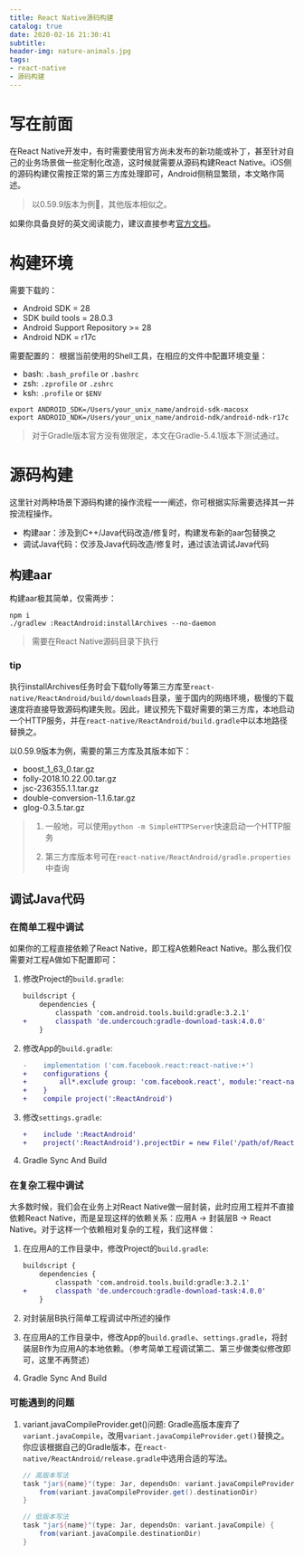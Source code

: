 ```yaml
---
title: React Native源码构建
catalog: true
date: 2020-02-16 21:30:41
subtitle:
header-img: nature-animals.jpg
tags:
- react-native
- 源码构建
---
```


# 写在前面

在React Native开发中，有时需要使用官方尚未发布的新功能或补丁，甚至针对自己的业务场景做一些定制化改造，这时候就需要从源码构建React Native。iOS侧的源码构建仅需按正常的第三方库处理即可，Android侧稍显繁琐，本文略作简述。

> 以0.59.9版本为例🌰，其他版本相似之。

<p></p>

如果你具备良好的英文阅读能力，建议直接参考[官方文档](https://github.com/facebook/react-native/wiki/Building-from-source)。

# 构建环境

需要下载的：
- Android SDK = 28
- SDK build tools = 28.0.3
- Android Support Repository >= 28
- Android NDK = r17c

需要配置的：
根据当前使用的Shell工具，在相应的文件中配置环境变量：
 - bash: `.bash_profile` or `.bashrc`
 - zsh: `.zprofile` or `.zshrc`
 - ksh: `.profile` or `$ENV`
```shell
export ANDROID_SDK=/Users/your_unix_name/android-sdk-macosx
export ANDROID_NDK=/Users/your_unix_name/android-ndk/android-ndk-r17c
```

> 对于Gradle版本官方没有做限定，本文在Gradle-5.4.1版本下测试通过。

# 源码构建

这里针对两种场景下源码构建的操作流程一一阐述，你可根据实际需要选择其一并按流程操作。

- 构建aar：涉及到C++/Java代码改造/修复时，构建发布新的aar包替换之
- 调试Java代码：仅涉及Java代码改造/修复时，通过该法调试Java代码

## 构建aar

构建aar极其简单，仅需两步：
```shell
npm i
./gradlew :ReactAndroid:installArchives --no-daemon
```
> 需要在React Native源码目录下执行

### tip

执行installArchives任务时会下载folly等第三方库至`react-native/ReactAndroid/build/downloads`目录，鉴于国内的网络环境，极慢的下载速度将直接导致源码构建失败。因此，建议预先下载好需要的第三方库，本地启动一个HTTP服务，并在`react-native/ReactAndroid/build.gradle`中以本地路径替换之。

以0.59.9版本为例，需要的第三方库及其版本如下：
- boost_1_63_0.tar.gz
- folly-2018.10.22.00.tar.gz
- jsc-236355.1.1.tar.gz
- double-conversion-1.1.6.tar.gz
- glog-0.3.5.tar.gz

> 1. 一般地，可以使用`python -m SimpleHTTPServer`快速启动一个HTTP服务
>
> 2. 第三方库版本号可在`react-native/ReactAndroid/gradle.properties`中查询

## 调试Java代码

### 在简单工程中调试

如果你的工程直接依赖了React Native，即工程A依赖React Native。那么我们仅需要对工程A做如下配置即可：

1. 修改Project的`build.gradle`:
    ```diff
    buildscript {
        dependencies {
            classpath 'com.android.tools.build:gradle:3.2.1'
    +       classpath 'de.undercouch:gradle-download-task:4.0.0'
        }
    ```

2. 修改App的`build.gradle`:
    ```diff
    -    implementation ('com.facebook.react:react-native:+')
    +    configurations {
    +        all*.exclude group: 'com.facebook.react', module:'react-native'
    +    }
    +    compile project(':ReactAndroid')
    ```

3. 修改`settings.gradle`:
    ```diff
    +    include ':ReactAndroid'
    +    project(':ReactAndroid').projectDir = new File('/path/of/ReactAndroid')
    ```

4. Gradle Sync And Build

### 在复杂工程中调试

大多数时候，我们会在业务上对React Native做一层封装，此时应用工程并不直接依赖React Native，而是呈现这样的依赖关系：应用A -> 封装层B -> React Native。对于这样一个依赖相对复杂的工程，我们这样做：

1. 在应用A的工作目录中，修改Project的`build.gradle`:
    ```diff
    buildscript {
        dependencies {
            classpath 'com.android.tools.build:gradle:3.2.1'
    +       classpath 'de.undercouch:gradle-download-task:4.0.0'
        }
    ```

2. 对封装层B执行<a id="在简单工程中调试">简单工程调试</a>中所述的操作

3. 在应用A的工作目录中，修改App的`build.gradle`、`settings.gradle`，将封装层B作为应用A的本地依赖。（参考<a id="在简单工程中调试">简单工程调试</a>第二、第三步做类似修改即可，这里不再赘述）

4. Gradle Sync And Build

### 可能遇到的问题

1. variant.javaCompileProvider.get()问题:
    Gradle高版本废弃了`variant.javaCompile`，改用`variant.javaCompileProvider.get()`替换之。你应该根据自己的Gradle版本，在`react-native/ReactAndroid/release.gradle`中选用合适的写法。
    ```Groovy
    // 高版本写法
    task "jar${name}"(type: Jar, dependsOn: variant.javaCompileProvider.get()) {
        from(variant.javaCompileProvider.get().destinationDir)
    }

    // 低版本写法
    task "jar${name}"(type: Jar, dependsOn: variant.javaCompile) {
        from(variant.javaCompile.destinationDir)
    }
    ```
